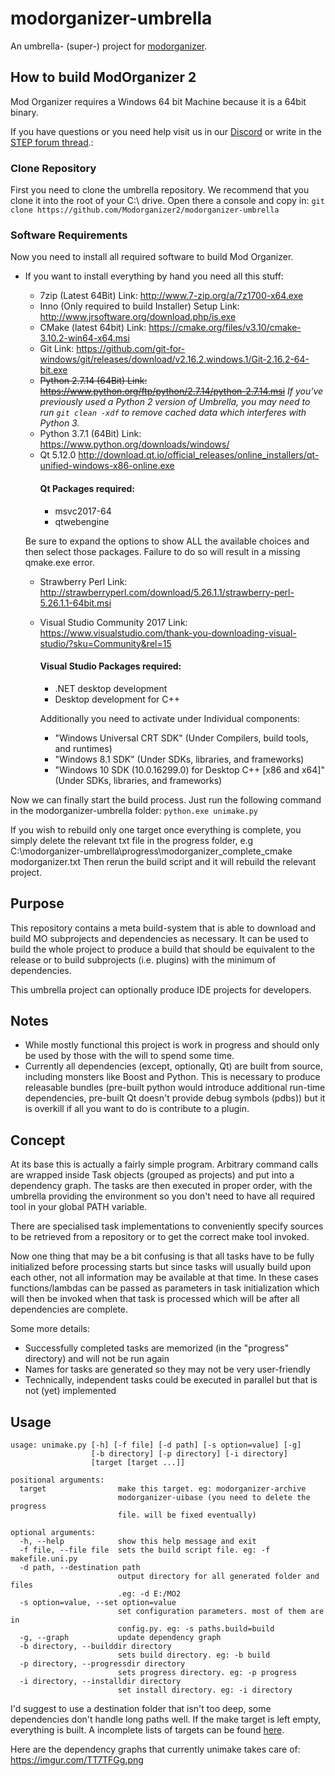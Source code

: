 # modorganizer-umbrella
An umbrella- (super-) project for [modorganizer](https://github.com/Modorganizer2/modorganizer).

## How to build ModOrganizer 2

Mod Organizer requires a Windows 64 bit Machine because it is a 64bit binary.

If you have questions or you need help visit us in our [Discord](https://discord.gg/cYwdcxj) or write in the [STEP forum thread](http://forum.step-project.com/topic/12538-wip-how-to-build-modorganizer-using-modorganizer-umbrella/).:

### Clone Repository

First you need to clone the umbrella repository. We recommend that you clone it into the root of your C:\ drive.
Open there a console and copy in: ``git clone https://github.com/Modorganizer2/modorganizer-umbrella``

### Software Requirements

Now you need to install all required software to build Mod Organizer.
* If you want to install everything by hand you need all this stuff:
  * 7zip (Latest 64Bit) Link: http://www.7-zip.org/a/7z1700-x64.exe
  * Inno (Only required to build Installer) Setup Link: http://www.jrsoftware.org/download.php/is.exe
  * CMake (latest 64bit)  Link: https://cmake.org/files/v3.10/cmake-3.10.2-win64-x64.msi
  * Git Link: https://github.com/git-for-windows/git/releases/download/v2.16.2.windows.1/Git-2.16.2-64-bit.exe
  * ~~Python 2.7.14 (64Bit) Link: https://www.python.org/ftp/python/2.7.14/python-2.7.14.msi~~ *If you've previously used a Python 2 version of Umbrella, you may need to run `git clean -xdf` to remove cached data which interferes with Python 3.*
  * Python 3.7.1 (64Bit) Link: https://www.python.org/downloads/windows/
  * Qt 5.12.0 http://download.qt.io/official_releases/online_installers/qt-unified-windows-x86-online.exe
    #### Qt Packages required:
    * msvc2017-64
    * qtwebengine

  Be sure to expand the options to show ALL the available choices and then select those packages. Failure to do so will result in a missing qmake.exe error.

  * Strawberry Perl Link: http://strawberryperl.com/download/5.26.1.1/strawberry-perl-5.26.1.1-64bit.msi
  * Visual Studio Community 2017 Link: https://www.visualstudio.com/thank-you-downloading-visual-studio/?sku=Community&rel=15
    #### Visual Studio Packages required:
      * .NET desktop development
      * Desktop development for C++

      Additionally you need to activate under Individual components:
      * "Windows Universal CRT SDK" (Under Compilers, build tools, and runtimes)
      * "Windows 8.1 SDK" (Under SDKs, libraries, and frameworks)
      * "Windows 10 SDK (10.0.16299.0) for Desktop C++ [x86 and x64]" (Under SDKs, libraries, and frameworks)

Now we  can finally start the build process. Just run the following command in the modorganizer-umbrella folder: ``python.exe unimake.py``

If you wish to rebuild only one target once everything is complete, you simply delete the relevant txt file in the progress folder, e.g C:\modorganizer-umbrella\progress\modorganizer_complete_cmake modorganizer.txt
Then rerun the build script and it will rebuild the relevant project.

## Purpose
This repository contains a meta build-system that is able to download and build MO subprojects and dependencies as necessary.
It can be used to build the whole project to produce a build that should be equivalent to the release or to build subprojects (i.e. plugins) with the minimum of dependencies.

This umbrella project can optionally produce IDE projects for developers.

## Notes
* While mostly functional this project is work in progress and should only be used by those with the will to spend some time.
* Currently all dependencies (except, optionally, Qt) are built from source, including monsters like Boost and Python. This is necessary to produce releasable bundles (pre-built python would introduce additional run-time dependencies, pre-built Qt doesn't provide debug symbols (pdbs)) but it is overkill if all you want to do is contribute to a plugin.

## Concept
At its base this is actually a fairly simple program. Arbitrary command calls are wrapped inside Task objects (grouped as projects) and put into a dependency graph.
The tasks are then executed in proper order, with the umbrella providing the environment so you don't need to have all required tool in your global PATH variable.

There are specialised task implementations to conveniently specify sources to be retrieved from a repository or to get the correct make tool invoked.

Now one thing that may be a bit confusing is that all tasks have to be fully initialized before processing starts but since tasks will usually build upon each other, not all information may be available at that time.
In these cases functions/lambdas can be passed as parameters in task initialization which will then be invoked when that task is processed which will be after all dependencies are complete.

Some more details:
- Successfully completed tasks are memorized (in the "progress" directory) and will not be run again
- Names for tasks are generated so they may not be very user-friendly
- Technically, independent tasks could be executed in parallel but that is not (yet) implemented

## Usage
```
usage: unimake.py [-h] [-f file] [-d path] [-s option=value] [-g]
                  [-b directory] [-p directory] [-i directory]
                  [target [target ...]]

positional arguments:
  target                make this target. eg: modorganizer-archive
                        modorganizer-uibase (you need to delete the progress
                        file. will be fixed eventually)

optional arguments:
  -h, --help            show this help message and exit
  -f file, --file file  sets the build script file. eg: -f makefile.uni.py
  -d path, --destination path
                        output directory for all generated folder and files
                        .eg: -d E:/MO2
  -s option=value, --set option=value
                        set configuration parameters. most of them are in
                        config.py. eg: -s paths.build=build
  -g, --graph           update dependency graph
  -b directory, --builddir directory
                        sets build directory. eg: -b build
  -p directory, --progressdir directory
                        sets progress directory. eg: -p progress
  -i directory, --installdir directory
                        set install directory. eg: -i directory
```
I'd suggest to use a destination folder that isn't too deep, some dependencies don't handle long paths well.
If the make target is left empty, everything is built. A incomplete lists of targets can be found [here](targets.md).

Here are the dependency graphs that currently unimake takes care of: https://imgur.com/TT7TFGg.png
